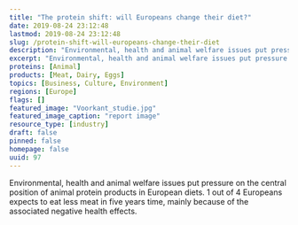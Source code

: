 ```yaml
---
title: "The protein shift: will Europeans change their diet?"
date: 2019-08-24 23:12:48
lastmod: 2019-08-24 23:12:48
slug: /protein-shift-will-europeans-change-their-diet
description: "Environmental, health and animal welfare issues put pressure on the central position of animal protein products in European diets. 1 out of 4 Europeans expects to eat less meat in five years time, mainly because of the associated negative health&nbsp;effects."
excerpt: "Environmental, health and animal welfare issues put pressure on the central position of animal protein products in European diets. 1 out of 4 Europeans expects to eat less meat in five years time, mainly because of the associated negative health&nbsp;effects."
proteins: [Animal]
products: [Meat, Dairy, Eggs]
topics: [Business, Culture, Environment]
regions: [Europe]
flags: []
featured_image: "Voorkant_studie.jpg"
featured_image_caption: "report image"
resource_type: [industry]
draft: false
pinned: false
homepage: false
uuid: 97
---
```

Environmental, health and animal welfare issues put pressure on the
central position of animal protein products in European diets. 1 out of
4 Europeans expects to eat less meat in five years time, mainly because
of the associated negative health effects.

